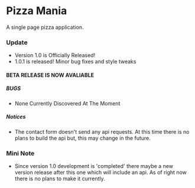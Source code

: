 # Pizza Mania
A single page pizza application.

### Update
- Version 1.0 is Officially Released!
- 1.0.1 is released! Minor bug fixes and style tweaks

#### BETA RELEASE IS NOW AVALIABLE

##### BUGS
- None Currently Discovered At The Moment

##### Notices
- The contact form doesn't send any api requests. At this time there is no plans to build the api
but, this may change in the future.

### Mini Note
- Since version 1.0 development is 'completed' there maybe a new version release
after this one which will include an api. As of right now there is no plans to make it 
currently.
